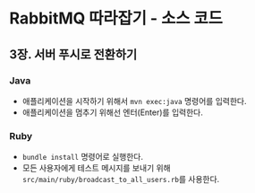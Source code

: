 # RabbitMQ 따라잡기 - 소스 코드

## 3장. 서버 푸시로 전환하기

### Java

- 애플리케이션을 시작하기 위해서 `mvn exec:java` 명령어를 입력한다.
- 애플리케이션을 멈추기 위해선 엔터(Enter)를 입력한다.

### Ruby

- `bundle install` 명령어로 실행한다.
- 모든 사용자에게 테스트 메시지를 보내기 위해 `src/main/ruby/broadcast_to_all_users.rb`를 사용한다.

